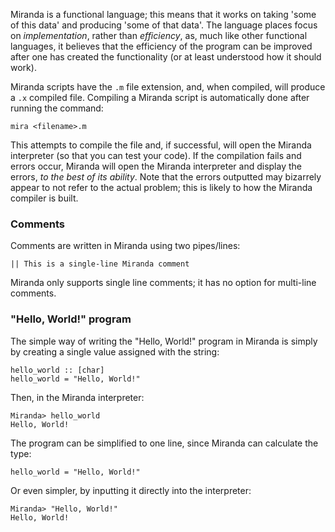 Miranda is a functional language; this means that it works on taking 'some of this data' and producing 'some of that data'. The language places focus on _implementation_, rather than _efficiency_, as, much like other functional languages, it believes that the efficiency of the program can be improved after one has created the functionality (or at least understood how it should work).

Miranda scripts have the `.m` file extension, and, when compiled, will produce a `.x` compiled file. Compiling a Miranda script is automatically done after running the command:

`mira <filename>.m`

This attempts to compile the file and, if successful, will open the Miranda interpreter (so that you can test your code). If the compilation fails and errors occur, Miranda will open the Miranda interpreter and display the errors, _to the best of its ability_. Note that the errors outputted may bizarrely appear to not refer to the actual problem; this is likely to how the Miranda compiler is built.

### Comments

Comments are written in Miranda using two pipes/lines:

`|| This is a single-line Miranda comment`

Miranda only supports single line comments; it has no option for multi-line comments.

### "Hello, World!" program

The simple way of writing the "Hello, World!" program in Miranda is simply by creating a single value assigned with the string:

```
hello_world :: [char]
hello_world = "Hello, World!"
```

Then, in the Miranda interpreter:

```
Miranda> hello_world
Hello, World!
```

The program can be simplified to one line, since Miranda can calculate the type:

```
hello_world = "Hello, World!"
```

Or even simpler, by inputting it directly into the interpreter:

```
Miranda> "Hello, World!"
Hello, World!
```
